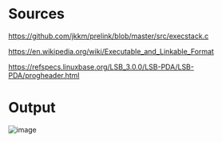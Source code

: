 # Sources
https://github.com/jkkm/prelink/blob/master/src/execstack.c

https://en.wikipedia.org/wiki/Executable_and_Linkable_Format

https://refspecs.linuxbase.org/LSB_3.0.0/LSB-PDA/LSB-PDA/progheader.html

# Output
![image](https://user-images.githubusercontent.com/60583046/227144486-8f05dcf2-14eb-4e39-aecf-05b0f94fc57d.png)
